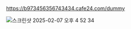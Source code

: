 https://b973456356743434.cafe24.com/dummy



![스크린샷 2025-02-07 오후 4 52 34](https://github.com/user-attachments/assets/bc0b1513-8b55-4a09-aaf1-ee840798e933)
